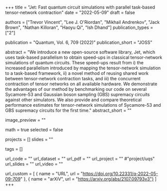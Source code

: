 +++
title = "Jet: Fast quantum circuit simulations with parallel task-based tensor-network contraction"
date = "2022-05-09"
draft = false

authors = ["Trevor Vincent", "Lee J. O'Riordan", "Mikhail Andrenkov", "Jack Brown", "Nathan Killoran", "Haoyu Qi", "Ish Dhand"]
publication_types = ["2"]

publication = "Quantum, Vol. 6, 709 (2022)"
publication_short = "JOSS"

abstract = "We introduce a new open-source software library, Jet, which uses task-based parallelism to obtain speed-ups in classical tensor-network simulations of quantum circuits. These speed-ups result from i) the increased parallelism introduced by mapping the tensor-network simulation to a task-based framework, ii) a novel method of reusing shared work between tensor-network contraction tasks, and iii) the concurrent contraction of tensor networks on all available hardware. We demonstrate the advantages of our method by benchmarking our code on several Sycamore-53 and Gaussian boson sampling (GBS) supremacy circuits against other simulators. We also provide and compare theoretical performance estimates for tensor-network simulations of Sycamore-53 and GBS supremacy circuits for the first time."
abstract_short = ""

image_preview = ""

math = true
selected = false

projects = []
slides = ""

tags = []

url_code = ""
url_dataset = ""
url_pdf = ""
url_project = "" #"project/uqs"
url_slides = ""
url_video = ""

url_custom = [
    { name = "URL", url = "https://doi.org/10.22331/q-2022-05-09-709" },
    { name = "arXiV", url = "https://arxiv.org/abs/2107.09793v3"}
]
+++
